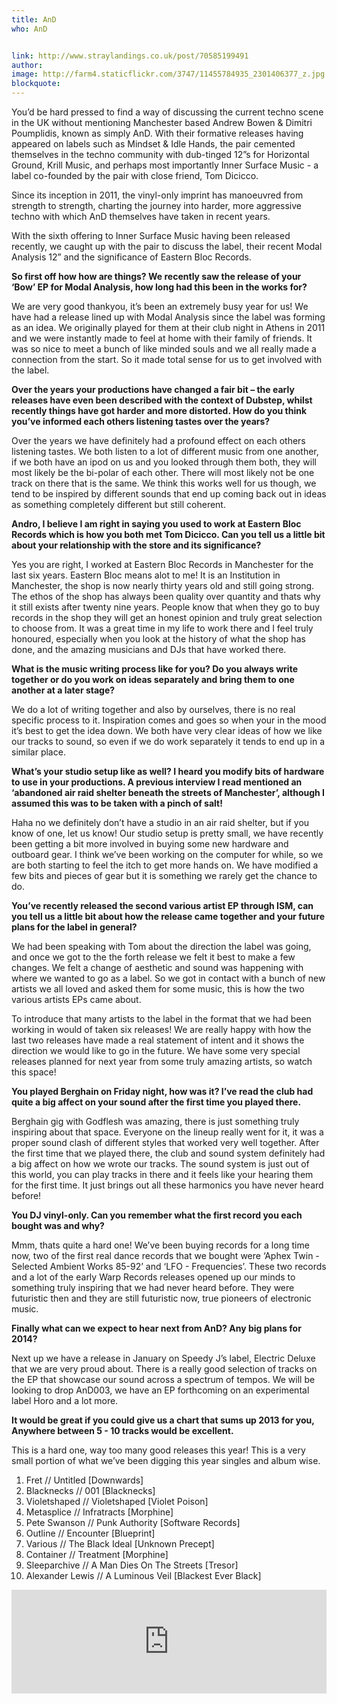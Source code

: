 ```yaml
---
title: AnD
who: AnD


link: http://www.straylandings.co.uk/post/70585199491
author:
image: http://farm4.staticflickr.com/3747/11455784935_2301406377_z.jpg
blockquote:
---
```


You’d be hard pressed to find a way of discussing the current techno scene in the UK without mentioning Manchester based Andrew Bowen & Dimitri Poumplidis, known as simply AnD. With their formative releases having appeared on labels such as Mindset & Idle Hands, the pair cemented themselves in the techno community with dub-tinged 12”s for Horizontal Ground, Krill Music, and perhaps most importantly Inner Surface Music - a label co-founded by the pair with close friend, Tom Dicicco.

Since its inception in 2011, the vinyl-only imprint has manoeuvred from strength to strength, charting the journey into harder, more aggressive techno with which AnD themselves have taken in recent years.

With the sixth offering to Inner Surface Music having been released recently, we caught up with the pair to discuss the label, their recent Modal Analysis 12” and the significance of Eastern Bloc Records.

**So first off how how are things? We recently saw the release of your ‘Bow’ EP for Modal Analysis, how long had this been in the works for?**

We are very good thankyou, it’s been an extremely busy year for us! We have had a release lined up with Modal Analysis since the label was forming as an idea. We originally played for them at their club night in Athens in 2011 and we were instantly made to feel at home with their family of friends. It was so nice to meet a bunch of like minded souls and we all really made a connection from the start. So it made total sense for us to get involved with the label.

**Over the years your productions have changed a fair bit – the early releases have even been described with the context of Dubstep, whilst recently things have got harder and more distorted. How do you think you’ve informed each others listening tastes over the years?**

Over the years we have definitely had a profound effect on each others listening tastes. We both listen to a lot of different music from one another, if we both have an ipod on us and you looked through them both, they will most likely be the bi-polar of each other. There will most likely not be one track on there that is the same. We think this works well for us though, we tend to be inspired by different sounds that end up coming back out in ideas as something completely different but still coherent.

**Andro, I believe I am right in saying you used to work at Eastern Bloc Records which is how you both met Tom Dicicco. Can you tell us a little bit about your relationship with the store and its significance?**

Yes you are right, I worked at Eastern Bloc Records in Manchester for the last six years. Eastern Bloc means alot to me! It is an Institution in Manchester, the shop is now nearly thirty years old and still going strong. The ethos of the shop has always been quality over quantity and thats why it still exists after twenty nine years. People know that when they go to buy records in the shop they will get an honest opinion and truly great selection to choose from. It was a great time in my life to work there and I feel truly honoured, especially when you look at the history of what the shop has done, and the amazing musicians and DJs that have worked there.

**What is the music writing process like for you? Do you always write together or do you work on ideas separately and bring them to one another at a later stage?**

We do a lot of writing together and also by ourselves, there is no real specific process to it. Inspiration comes and goes so when your in the mood it’s best to get the idea down. We both have very clear ideas of how we like our tracks to sound, so even if we do work separately it tends to end up in a similar place.

**What’s your studio setup like as well? I heard you modify bits of hardware to use in your productions. A previous interview I read mentioned an ‘abandoned air raid shelter beneath the streets of Manchester’, although I assumed this was to be taken with a pinch of salt!**

Haha no we definitely don’t have a studio in an air raid shelter, but if you know of one, let us know! Our studio setup is pretty small, we have recently been getting a bit more involved in buying some new hardware and outboard gear. I think we’ve been working on the computer for while, so we are both starting to feel the itch to get more hands on. We have modified a few bits and pieces of gear but it is something we rarely get the chance to do.

**You’ve recently released the second various artist EP through ISM, can you tell us a little bit about how the release came together and your future plans for the label in general?**

We had been speaking with Tom about the direction the label was going, and once we got to the the forth release we felt it best to make a few changes. We felt a change of aesthetic and sound was happening with where we wanted to go as a label. So we got in contact with a bunch of new artists we all loved and asked them for some music, this is how the two various artists EPs came about.

To introduce that many artists to the label in the format that we had been working in would of taken six releases! We are really happy with how the last two releases have made a real statement of intent and it shows the direction we would like to go in the future. We have some very special releases planned for next year from some truly amazing artists, so watch this space!

**You played Berghain on Friday night, how was it? I’ve read the club had quite a big affect on your sound after the first time you played there.**

Berghain gig with Godflesh was amazing, there is just something truly inspiring about that space. Everyone on the lineup really went for it, it was a proper sound clash of different styles that worked very well together. After the first time that we played there, the club and sound system definitely had a big affect on how we wrote our tracks. The sound system is just out of this world, you can play tracks in there and it feels like your hearing them for the first time. It just brings out all these harmonics you have never heard before!

**You DJ vinyl-only. Can you remember what the first record you each bought was and why?**

Mmm, thats quite a hard one! We’ve been buying records for a long time now, two of the first real dance records that we bought were ‘Aphex Twin - Selected Ambient Works 85-92’ and ‘LFO - Frequencies’. These two records and a lot of the early Warp Records releases opened up our minds to something truly inspiring that we had never heard before. They were futuristic then and they are still futuristic now, true pioneers of electronic music.

**Finally what can we expect to hear next from AnD? Any big plans for 2014?**

Next up we have a release in January on Speedy J&#8217;s label, Electric Deluxe that we are very proud about. There is a really good selection of tracks on the EP that showcase our sound across a spectrum of tempos. We will be looking to drop AnD003, we have an EP forthcoming on an experimental label Horo and a lot more.

**It would be great if you could give us a chart that sums up 2013 for you, Anywhere between 5 - 10 tracks would be excellent.**

This is a hard one, way too many good releases this year! This is a very small portion of what we&#8217;ve been digging this year singles and album wise.

<ol>
<li>Fret // Untitled [Downwards]</li>
<li>Blacknecks // 001 [Blacknecks]</li>
<li>Violetshaped // Violetshaped [Violet Poison]</li>
<li>Metasplice // Infratracts [Morphine]</li>
<li>Pete Swanson // Punk Authority [Software Records]</li>
<li>Outline // Encounter [Blueprint]</li>
<li>Various // The Black Ideal [Unknown Precept]</li>
<li>Container // Treatment [Morphine]</li>
<li>Sleeparchive // A Man Dies On The Streets [Tresor]</li>
<li>Alexander Lewis // A Luminous Veil [Blackest Ever Black]</li>
</ol>

<iframe frameborder="no" height="166" scrolling="no" src="https://w.soundcloud.com/player/?url=https%3A//api.soundcloud.com/tracks/115292129&amp;color=ff6600&amp;auto_play=false&amp;show_artwork=true" width="100%"></iframe>